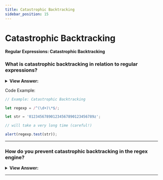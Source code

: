 ```yaml
---
title: Catastrophic Backtracking
sidebar_position: 15
---
```


# Catastrophic Backtracking

**Regular Expressions: Catastrophic Backtracking**

<head>
  <title>Catastrophic Backtracking - JavaScript Interview Questions & Answers</title>
  <meta charSet="utf-8" />
</head>

### What is catastrophic backtracking in relation to regular expressions?

<details>
  <summary><strong>View Answer:</strong></summary>
  <div>
  <div><strong>Interview Response:</strong> Catastrophic backtracking is a condition that can occur if you are checking a (usually long) string against a complex regular expression. The problem usually occurs if something towards the end of the string causes the string to not match. This is common in some browsers like Firefox and can happen on the server-side as well. It should be noted, catastrophic backtracking is also known as a runaway regular expression.
    </div>
  </div>
</details>

Code Example:

```js
// Example: Catastrophic Backtracking

let regexp = /^(\d+)\*$/;

let str = '012345678901234567890123456789z';

// will take a very long time (careful!)

alert(regexp.test(str));
```

---

### How do you prevent catastrophic backtracking in the regex engine?

<details>
  <summary><strong>View Answer:</strong></summary>
  <div>
  <div><strong>Interview Response:</strong> The solution is simple. When nesting repetition operators, make sure that there is only one way to match the same match and prevent backtracking in these cases. The performance can sometimes be improved by changing the greedy quantifiers into lazy ones, but that is not always the case. Another important step is to attempt to debug your pattern to ensure it is written correctly.
    </div>
  </div>
</details>

---
